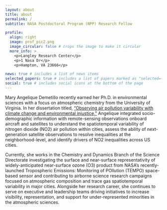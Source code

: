 ```yaml
---
layout: about
title: about
permalink: /
subtitle: NASA Postdoctoral Program (NPP) Research Fellow

profile:
  align: right
  image: prof_pic2.png
  image_circular: false # crops the image to make it circular
  more_info: >
    <p>Langley Research Center</p>
    <p>1 Nasa Dr</p>
    <p>Hampton, VA 23666</p>

news: true # includes a list of news items
selected_papers: true # includes a list of papers marked as "selected={true}"
social: true # includes social icons at the bottom of the page
---
```


Mary Angelique Demetillo recently earned her Ph.D. in environmental sciences with a focus on atmospheric chemistry from the University of Virginia. In her dissertation titled, [“Observing air pollution variability with climate change and environmental injustice,”](https://libraetd.lib.virginia.edu/public_view/rn301247v) Angelique integrated socio-demographic information with remote-sensing observations onboard aircraft and satellites to understand the spatiotemporal variability of nitrogen dioxide (NO2) air pollution within cities, assess the ability of next-generation satellite observations to resolve inequalities at the neighborhood-level, and identify drivers of NO2 inequalities across US cities. 

Currently, she works in the Chemistry and Dynamics Branch of the Science Directorate investigating the surface and near-surface representativity of widely-anticipated near-surface ozone (O3) product from NASA’s recently-launched Tropospheric Emissions: Monitoring of POllution (TEMPO) space-based sensor and contributing to airborne science research campaigns focused on atmospheric composition and trace gas spatiotemporal variability in major cities. Alongside her research career, she continues to serve on executive and leadership teams driving initiatives to increase visibility, representation, and support for under-represented minorities in the atmospheric sciences.